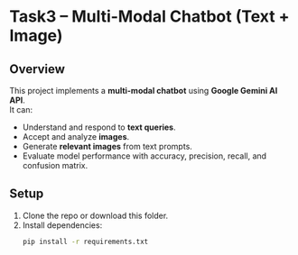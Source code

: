 # Task3 – Multi-Modal Chatbot (Text + Image)

## Overview
This project implements a **multi-modal chatbot** using **Google Gemini AI API**.  
It can:
- Understand and respond to **text queries**.
- Accept and analyze **images**.
- Generate **relevant images** from text prompts.
- Evaluate model performance with accuracy, precision, recall, and confusion matrix.

## Setup
1. Clone the repo or download this folder.
2. Install dependencies:
   ```bash
   pip install -r requirements.txt


